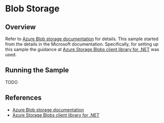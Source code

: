 # Blob Storage

## Overview

Refer to [Azure Blob storage documentation](https://docs.microsoft.com/en-us/azure/storage/blobs/) for details. This sample started from the details in the Microsoft documentation. Specifically, for setting up this sample the guidance at [Azure Storage Blobs client library for .NET](https://github.com/Azure/azure-sdk-for-net/blob/master/sdk/storage/Azure.Storage.Blobs/README.md) was used.

## Running the Sample

TODO

## References

* [Azure Blob storage documentation](https://docs.microsoft.com/en-us/azure/storage/blobs/)
* [Azure Storage Blobs client library for .NET](https://github.com/Azure/azure-sdk-for-net/blob/master/sdk/storage/Azure.Storage.Blobs/README.md)